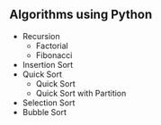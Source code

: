 ## Algorithms using Python
  
  * Recursion
    * Factorial
    * Fibonacci
  * Insertion Sort
  * Quick Sort
    * Quick Sort
    * Quick Sort with Partition
  * Selection Sort
  * Bubble Sort

